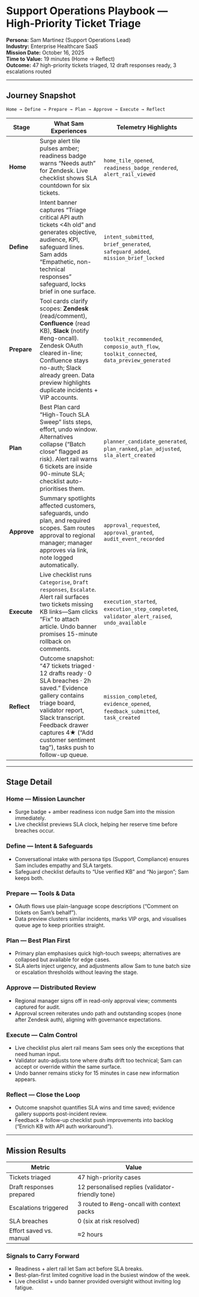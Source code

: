 # Support Operations Playbook — High-Priority Ticket Triage

**Persona:** Sam Martinez (Support Operations Lead)  
**Industry:** Enterprise Healthcare SaaS  
**Mission Date:** October 16, 2025  
**Time to Value:** 19 minutes (Home → Reflect)  
**Outcome:** 47 high-priority tickets triaged, 12 draft responses ready, 3 escalations routed

---

## Journey Snapshot

`Home → Define → Prepare → Plan → Approve → Execute → Reflect`

| Stage | What Sam Experiences | Telemetry Highlights |
| --- | --- | --- |
| **Home** | Surge alert tile pulses amber; readiness badge warns “Needs auth” for Zendesk. Live checklist shows SLA countdown for six tickets. | `home_tile_opened`, `readiness_badge_rendered`, `alert_rail_viewed` |
| **Define** | Intent banner captures “Triage critical API auth tickets <4h old” and generates objective, audience, KPI, safeguard lines. Sam adds “Empathetic, non-technical responses” safeguard, locks brief in one surface. | `intent_submitted`, `brief_generated`, `safeguard_added`, `mission_brief_locked` |
| **Prepare** | Tool cards clarify scopes: **Zendesk** (read/comment), **Confluence** (read KB), **Slack** (notify #eng-oncall). Zendesk OAuth cleared in-line; Confluence stays no-auth; Slack already green. Data preview highlights duplicate incidents + VIP accounts. | `toolkit_recommended`, `composio_auth_flow`, `toolkit_connected`, `data_preview_generated` |
| **Plan** | Best Plan card “High-Touch SLA Sweep” lists steps, effort, undo window. Alternatives collapse (“Batch close” flagged as risk). Alert rail warns 6 tickets are inside 90-minute SLA; checklist auto-prioritises them. | `planner_candidate_generated`, `plan_ranked`, `plan_adjusted`, `sla_alert_created` |
| **Approve** | Summary spotlights affected customers, safeguards, undo plan, and required scopes. Sam routes approval to regional manager; manager approves via link, note logged automatically. | `approval_requested`, `approval_granted`, `audit_event_recorded` |
| **Execute** | Live checklist runs `Categorise`, `Draft responses`, `Escalate`. Alert rail surfaces two tickets missing KB links—Sam clicks “Fix” to attach article. Undo banner promises 15-minute rollback on comments. | `execution_started`, `execution_step_completed`, `validator_alert_raised`, `undo_available` |
| **Reflect** | Outcome snapshot: “47 tickets triaged · 12 drafts ready · 0 SLA breaches · 2h saved.” Evidence gallery contains triage board, validator report, Slack transcript. Feedback drawer captures 4★ (“Add customer sentiment tag”), tasks push to follow-up queue. | `mission_completed`, `evidence_opened`, `feedback_submitted`, `task_created` |

---

## Stage Detail

### Home — Mission Launcher
- Surge badge + amber readiness icon nudge Sam into the mission immediately.
- Live checklist previews SLA clock, helping her reserve time before breaches occur.

### Define — Intent & Safeguards
- Conversational intake with persona tips (Support, Compliance) ensures Sam includes empathy and SLA targets.
- Safeguard checklist defaults to “Use verified KB” and “No jargon”; Sam keeps both.

### Prepare — Tools & Data
- OAuth flows use plain-language scope descriptions (“Comment on tickets on Sam’s behalf”).
- Data preview clusters similar incidents, marks VIP orgs, and visualises queue age to keep priorities straight.

### Plan — Best Plan First
- Primary plan emphasises quick high-touch sweeps; alternatives are collapsed but available for edge cases.
- SLA alerts inject urgency, and adjustments allow Sam to tune batch size or escalation thresholds without leaving the stage.

### Approve — Distributed Review
- Regional manager signs off in read-only approval view; comments captured for audit.
- Approval screen reiterates undo path and outstanding scopes (none after Zendesk auth), aligning with governance expectations.

### Execute — Calm Control
- Live checklist plus alert rail means Sam sees only the exceptions that need human input.
- Validator auto-adjusts tone where drafts drift too technical; Sam can accept or override within the same surface.
- Undo banner remains sticky for 15 minutes in case new information appears.

### Reflect — Close the Loop
- Outcome snapshot quantifies SLA wins and time saved; evidence gallery supports post-incident review.
- Feedback + follow-up checklist push improvements into backlog (“Enrich KB with API auth workaround”).

---

## Mission Results

| Metric | Value |
| --- | --- |
| Tickets triaged | 47 high-priority cases |
| Draft responses prepared | 12 personalised replies (validator-friendly tone) |
| Escalations triggered | 3 routed to #eng-oncall with context packs |
| SLA breaches | 0 (six at risk resolved) |
| Effort saved vs. manual | ≈2 hours |

### Signals to Carry Forward
- Readiness + alert rail let Sam act before SLA breaks.
- Best-plan-first limited cognitive load in the busiest window of the week.
- Live checklist + undo banner provided oversight without inviting log fatigue.

